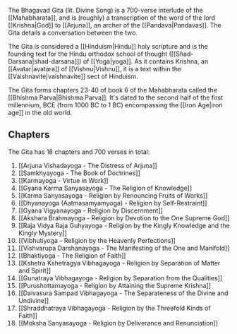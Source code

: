 The Bhagavad Gita (lit. Divine Song) is a 700-verse interlude of the [[Mahabharata]], and is (roughly) a transcription of the word of the lord [[Krishna|God]] to [[Arjuna]], an archer of the [[Pandava|Pandavas]]. The Gita details a conversation between the two.

The Gita is considered a [[Hinduism|Hindu]] holy scripture and is the founding text for the Hindu orthodox school of thought ([[Shad-Darsana|shad-darsana]]) of [[Yoga|yoga]]. As it contains Krishna, an [[Avatar|avatara]] of [[Vishnu|Vishnu]], it is a text within the [[Vaishnavite|vaishnavite]] sect of Hinduism.

The Gita forms chapters 23-40 of book 6 of the Mahabharata called the [[Bhishma Parva|Bhishma Parva]]. It's dated to the second half of the first millennium, BCE (from 1000 BC to 1 BC) encompassing the [[Iron Age|iron age]] in the old world.

## Chapters

The Gita has 18 chapters and 700 verses in total:

1. [[Arjuna Vishadayoga - The Distress of Arjuna]]
2. [[Samkhyayoga - The Book of Doctrines]]
3. [[Karmayoga - Virtue in Work]]
4. [[Gyana Karma Sanyasayoga - The Religion of Knowledge]]
5. [[Karma Sanyasayoga - Religion by Renouncing Fruits of Works]]
6. [[Dhyanayoga (Aatmasamyamyoga) - Religion by Self-Restraint]]
7. [[Gyana Vigyanayoga - Religion by Discernment]]
8. [[Akshara Brahmayoga - Religion by Devotion to the One Supreme God]]
9. [[Raja Vidya Raja Guhyayoga - Religion by the Kingly Knowledge and the Kingly Mystery]]
10. [[Vibhutiyoga - Religion by the Heavenly Perfections]]
11. [[Vishvarupa Darshanayoga - The Manifesting of the One and Manifold]]
12. [[Bhaktiyoga - The Religion of Faith]]
13. [[Kshetra Kshetragya Vibhagayoga - Religion by Separation of Matter and Spirit]]
14. [[Gunatraya Vibhagayoga - Religion by Separation from the Qualities]]
15. [[Purushottamayoga - Religion by Attaining the Supreme Krishna]]
16. [[Daivasura Sampad Vibhagayoga - The Separateness of the Divine and Undivine]]
17. [[Shraddhatraya Vibhagayoga - Religion by the Threefold Kinds of Faith]]
18. [[Moksha Sanyasayoga - Religion by Deliverance and Renunciation]]